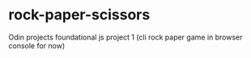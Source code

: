 # rock-paper-scissors
Odin projects foundational js project 1 (cli rock paper game in browser console for now)
